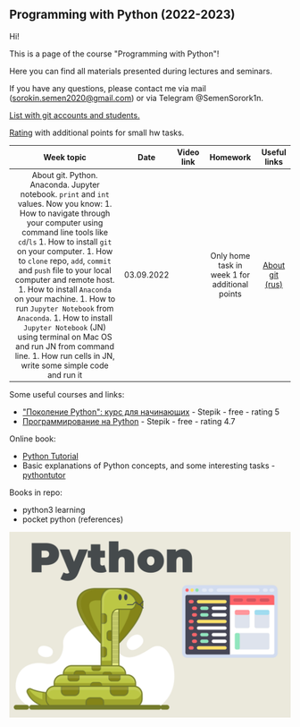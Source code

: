 ## Programming with Python (2022-2023)

Hi!

This is a page of the course "Programming with Python"! 

Here you can find all materials presented during lectures and seminars.

If you have any questions, please contact me via mail (sorokin.semen2020@gmail.com) or via Telegram @SemenSorork1n. 

[List with git accounts and students.](https://docs.google.com/spreadsheets/d/1OjiQDeEzDTKpUxrVYXFFxTZpD60it9K5oVD9mCymKjA/edit?usp=sharing)

[Rating](https://docs.google.com/spreadsheets/d/1WpgupvTiVO-BwEbjrdZX05NVmX7QIq5foIANgiA2Lm8/edit?usp=sharing) with additional points for small hw tasks.

| Week topic |    Date    | Video link | Homework | Useful links |
| :---: |:----------:| :---: | :---: | :---: |
| About git. Python. Anaconda. Jupyter notebook. `print` and  `int` values. Now you know: 1. How to navigate through your computer using command line tools like `cd`/`ls` 1. How to install `git` on your computer. 1. How to `clone` repo, `add`, `commit` and `push` file to your local computer and remote host. 1. How to install `Anaconda` on your machine. 1. How to run `Jupyter Notebook` from `Anaconda`. 1. How to install `Jupyter Notebook` (JN) using terminal on Mac OS and run JN from command line. 1. How run cells in JN, write some  simple code and run it  | 03.09.2022 | | Only home task in week 1 for additional points| [About git (rus)](https://www.youtube.com/watch?v=SEvR78OhGtw) |


Some useful courses and links:
 - ["Поколение Python": курс для начинающих](https://stepik.org/course/58852/promo) - Stepik - free - rating 5
 - [Программирование на Python](https://stepik.org/course/67/promo) - Stepik - free - rating 4.7

Online book:
 - [Python Tutorial](https://pythonbasics.org/exercises/)
 - Basic explanations of Python concepts, and some interesting tasks - [pythontutor](http://pythontutor.ru/)

Books in repo:
 - python3 learning 
 - pocket python (references)



![alt text](python.svg)
